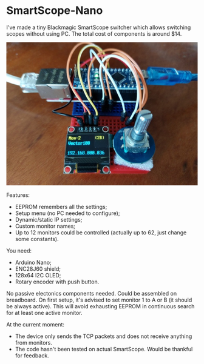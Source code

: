 # SmartScope-Nano
I've made a tiny Blackmagic SmartScope switcher which allows switching scopes without using PC.
The total cost of components is around $14.

![Assembled on breadboard](https://raw.githubusercontent.com/BakaTopcat/SmartScope-Nano/main/20220428_152526.jpg)

Features:
- EEPROM remembers all the settings;
- Setup menu (no PC needed to configure);
- Dynamic/static IP settings;
- Custom monitor names;
- Up to 12 monitors could be controlled (actually up to 62, just change some constants).

You need:
- Arduino Nano;
- ENC28J60 shield;
- 128x64 I2C OLED;
- Rotary encoder with push button.

No passive electonics components needed. Could be assembled on breadboard.
On first setup, it's advised to set monitor 1 to A or B (it should be always active). This will avoid exhausting EEPROM in continuous search for at least one active monitor.

At the current moment:
- The device only sends the TCP packets and does not receive anything from monitors.
- The code hasn't been tested on actual SmartScope. Would be thankful for feedback.
